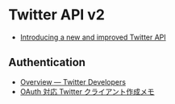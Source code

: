 # Twitter API v2

- [Introducing a new and improved Twitter API](https://blog.twitter.com/developer/en_us/topics/tools/2020/introducing_new_twitter_api.html)

## Authentication
- [Overview — Twitter Developers](https://developer.twitter.com/en/docs/basics/authentication/overview)
- [OAuth 対応 Twitter クライアント作成メモ](https://gist.github.com/0mg/5276918)
